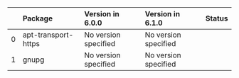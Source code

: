 <!-- markdown-link-check-disable -->

|    | Package             | Version in 6.0.0     | Version in 6.1.0     | Status   |
|---:|:--------------------|:---------------------|:---------------------|:---------|
|  0 | apt-transport-https | No version specified | No version specified |          |
|  1 | gnupg               | No version specified | No version specified |          |